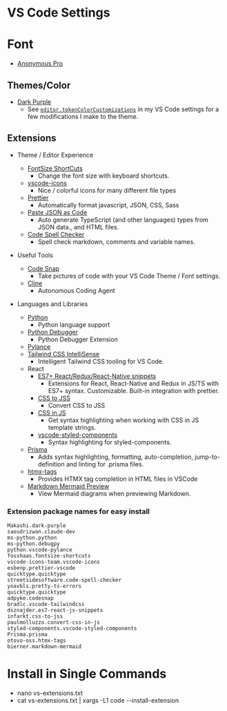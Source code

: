 # VS Code Settings

# Font

* [Anonymous Pro](https://www.marksimonson.com/fonts/view/anonymous-pro)

## Themes/Color

* [Dark Purple](https://marketplace.visualstudio.com/items?itemName=Makashi.dark-purple)
  * See [`editor.tokenColorCustomizations`](#settings) in my VS Code settings for a few modifications I make to the theme.

## Extensions

* Theme / Editor Experience
  * [FontSize ShortCuts](https://marketplace.visualstudio.com/items?itemName=fosshaas.fontsize-shortcuts)
    * Change the font size with keyboard shortcuts.
  * [vscode-icons](https://marketplace.visualstudio.com/items?itemName=vscode-icons-team.vscode-icons)
    * Nice / colorful icons for many different file types
  * [Prettier](https://marketplace.visualstudio.com/items?itemName=esbenp.prettier-vscode)
    * Automatically format javascript, JSON, CSS, Sass
  * [Paste JSON as Code](https://marketplace.visualstudio.com/items?itemName=quicktype.quicktype)
    * Auto generate TypeScript (and other languages) types from JSON data., and HTML files.
  * [Code Spell Checker](https://marketplace.visualstudio.com/items?itemName=streetsidesoftware.code-spell-checker)
    * Spell check markdown, comments and variable names.
  
* Useful Tools
  * [Code Snap](https://marketplace.visualstudio.com/items?itemName=adpyke.codesnap)
    * Take pictures of code with your VS Code Theme / Font settings.
  * [Cline](https://marketplace.visualstudio.com/items?itemName=saoudrizwan.claude-dev)
    * Autonomous Coding Agent 
* Languages and Libraries
  * [Python](https://marketplace.visualstudio.com/items?itemName=ms-python.python)
    * Python language support
  * [Python Debugger](https://marketplace.visualstudio.com/items?itemName=ms-python.debugpy)
    * Python Debugger Extension
  * [Pylance](https://marketplace.visualstudio.com/items?itemName=ms-python.vscode-pylance)  
  * [Tailwind CSS IntelliSense](https://marketplace.visualstudio.com/items?itemName=bradlc.vscode-tailwindcss)
    * Intelligent Tailwind CSS tooling for VS Code.
  * React
    * [ES7+ React/Redux/React-Native snippets](https://marketplace.visualstudio.com/items?itemName=dsznajder.es7-react-js-snippets)
      * Extensions for React, React-Native and Redux in JS/TS with ES7+ syntax. Customizable. Built-in integration with prettier.
    * [CSS to JSS](https://marketplace.visualstudio.com/items?itemName=infarkt.css-to-jss)
      * Convert CSS to JSS
    * [CSS in JS](https://marketplace.visualstudio.com/items?itemName=paulmolluzzo.convert-css-in-js)
      * Get syntax highlighting when working with CSS in JS template strings.
    * [vscode-styled-components](https://marketplace.visualstudio.com/items?itemName=styled-components.vscode-styled-components)
      * Syntax highlighting for styled-components.
  * [Prisma](https://marketplace.visualstudio.com/items?itemName=Prisma.prisma)
    * Adds syntax highlighting, formatting, auto-completion, jump-to-definition and linting for .prisma files.
  * [htmx-tags](https://marketplace.visualstudio.com/items?itemName=otovo-oss.htmx-tags)
    * Provides HTMX tag completion in HTML files in VSCode
  * [Markdown Mermaid Preview](https://marketplace.visualstudio.com/items?itemName=bierner.markdown-mermaid)
    * View Mermaid diagrams when previewing Markdown.

### Extension package names for easy install

```
Makashi.dark-purple
saoudrizwan.claude-dev
ms-python.python
ms-python.debugpy
python.vscode-pylance
fosshaas.fontsize-shortcuts
vscode-icons-team.vscode-icons
esbenp.prettier-vscode
quicktype.quicktype
streetsidesoftware.code-spell-checker
yoavbls.pretty-ts-errors
quicktype.quicktype
adpyke.codesnap
bradlc.vscode-tailwindcss
dsznajder.es7-react-js-snippets
infarkt.css-to-jss
paulmolluzzo.convert-css-in-js
styled-components.vscode-styled-components
Prisma.prisma
otovo-oss.htmx-tags
bierner.markdown-mermaid
```

# Install in Single Commands
 * nano vs-extensions.txt
 * cat vs-extensions.txt | xargs -L1 code --install-extension
